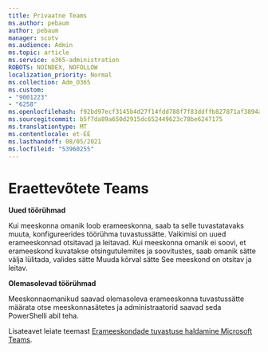 ```yaml
---
title: Privaatne Teams
ms.author: pebaum
author: pebaum
manager: scotv
ms.audience: Admin
ms.topic: article
ms.service: o365-administration
ROBOTS: NOINDEX, NOFOLLOW
localization_priority: Normal
ms.collection: Adm_O365
ms.custom:
- "9001223"
- "6258"
ms.openlocfilehash: f92bd97ecf3145b4d27f14fdd788f7f83ddffb827871af3894aec78ba30f6a48
ms.sourcegitcommit: b5f7da89a650d2915dc652449623c78be6247175
ms.translationtype: MT
ms.contentlocale: et-EE
ms.lasthandoff: 08/05/2021
ms.locfileid: "53960255"
---
```

# <a name="managing-discovery-of-private-teams"></a>Eraettevõtete Teams

**Uued töörühmad**

Kui meeskonna omanik loob erameeskonna, saab ta selle tuvastatavaks muuta, konfigureerides töörühma tuvastussätte. Vaikimisi on uued erameeskonnad otsitavad ja leitavad. Kui meeskonna omanik ei soovi, et erameeskond kuvatakse otsingutulemites ja soovitustes, saab omanik sätte välja lülitada, valides sätte Muuda kõrval sätte See meeskond on otsitav ja leitav.  

**Olemasolevad töörühmad**

Meeskonnaomanikud saavad olemasoleva erameeskonna tuvastussätte määrata otse meeskonnasätetes ja administraatorid saavad seda PowerShelli abil teha.  

Lisateavet leiate teemast [Erameeskondade tuvastuse haldamine Microsoft Teams](https://docs.microsoft.com/microsoftteams/manage-discovery-of-private-teams).
